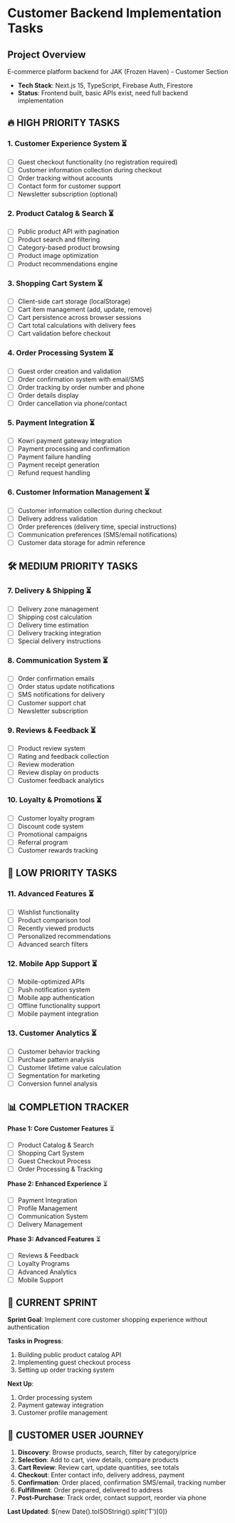 # Customer Backend Implementation Tasks

## Project Overview

E-commerce platform backend for JAK (Frozen Haven) - Customer Section

- **Tech Stack**: Next.js 15, TypeScript, Firebase Auth, Firestore
- **Status**: Frontend built, basic APIs exist, need full backend implementation

## 🔥 HIGH PRIORITY TASKS

### 1. Customer Experience System ⏳

- [ ] Guest checkout functionality (no registration required)
- [ ] Customer information collection during checkout
- [ ] Order tracking without accounts
- [ ] Contact form for customer support
- [ ] Newsletter subscription (optional)

### 2. Product Catalog & Search ⏳

- [ ] Public product API with pagination
- [ ] Product search and filtering
- [ ] Category-based product browsing
- [ ] Product image optimization
- [ ] Product recommendations engine

### 3. Shopping Cart System ⏳

- [ ] Client-side cart storage (localStorage)
- [ ] Cart item management (add, update, remove)
- [ ] Cart persistence across browser sessions
- [ ] Cart total calculations with delivery fees
- [ ] Cart validation before checkout

### 4. Order Processing System ⏳

- [ ] Guest order creation and validation
- [ ] Order confirmation system with email/SMS
- [ ] Order tracking by order number and phone
- [ ] Order details display
- [ ] Order cancellation via phone/contact

### 5. Payment Integration ⏳

- [ ] Kowri payment gateway integration
- [ ] Payment processing and confirmation
- [ ] Payment failure handling
- [ ] Payment receipt generation
- [ ] Refund request handling

### 6. Customer Information Management ⏳

- [ ] Customer information collection during checkout
- [ ] Delivery address validation
- [ ] Order preferences (delivery time, special instructions)
- [ ] Communication preferences (SMS/email notifications)
- [ ] Customer data storage for admin reference

## 🛠 MEDIUM PRIORITY TASKS

### 7. Delivery & Shipping ⏳

- [ ] Delivery zone management
- [ ] Shipping cost calculation
- [ ] Delivery time estimation
- [ ] Delivery tracking integration
- [ ] Special delivery instructions

### 8. Communication System ⏳

- [ ] Order confirmation emails
- [ ] Order status update notifications
- [ ] SMS notifications for delivery
- [ ] Customer support chat
- [ ] Newsletter subscription

### 9. Reviews & Feedback ⏳

- [ ] Product review system
- [ ] Rating and feedback collection
- [ ] Review moderation
- [ ] Review display on products
- [ ] Customer feedback analytics

### 10. Loyalty & Promotions ⏳

- [ ] Customer loyalty program
- [ ] Discount code system
- [ ] Promotional campaigns
- [ ] Referral program
- [ ] Customer rewards tracking

## 🔧 LOW PRIORITY TASKS

### 11. Advanced Features ⏳

- [ ] Wishlist functionality
- [ ] Product comparison tool
- [ ] Recently viewed products
- [ ] Personalized recommendations
- [ ] Advanced search filters

### 12. Mobile App Support ⏳

- [ ] Mobile-optimized APIs
- [ ] Push notification system
- [ ] Mobile app authentication
- [ ] Offline functionality support
- [ ] Mobile payment integration

### 13. Customer Analytics ⏳

- [ ] Customer behavior tracking
- [ ] Purchase pattern analysis
- [ ] Customer lifetime value calculation
- [ ] Segmentation for marketing
- [ ] Conversion funnel analysis

## 📊 COMPLETION TRACKER

**Phase 1: Core Customer Features** ⏳

- [ ] Product Catalog & Search
- [ ] Shopping Cart System
- [ ] Guest Checkout Process
- [ ] Order Processing & Tracking

**Phase 2: Enhanced Experience** ⏳

- [ ] Payment Integration
- [ ] Profile Management
- [ ] Communication System
- [ ] Delivery Management

**Phase 3: Advanced Features** ⏳

- [ ] Reviews & Feedback
- [ ] Loyalty Programs
- [ ] Advanced Analytics
- [ ] Mobile Support

## 🎯 CURRENT SPRINT

**Sprint Goal**: Implement core customer shopping experience without authentication

**Tasks in Progress**:

1. Building public product catalog API
2. Implementing guest checkout process
3. Setting up order tracking system

**Next Up**:

1. Order processing system
2. Payment gateway integration
3. Customer profile management

## 📝 CUSTOMER USER JOURNEY

1. **Discovery**: Browse products, search, filter by category/price
2. **Selection**: Add to cart, view details, compare products
3. **Cart Review**: Review cart, update quantities, see totals
4. **Checkout**: Enter contact info, delivery address, payment
5. **Confirmation**: Order placed, confirmation SMS/email, tracking number
6. **Fulfillment**: Order prepared, delivered to address
7. **Post-Purchase**: Track order, contact support, reorder via phone

**Last Updated**: ${new Date().toISOString().split('T')[0]}
